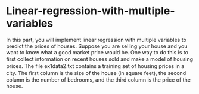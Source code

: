 # Linear-regression-with-multiple-variables
In this part, you will implement linear regression with multiple variables to predict the prices of houses. Suppose you are selling your house and you want to know what a good market price would be. One way to do this is to ﬁrst collect information on recent houses sold and make a model of housing prices. The ﬁle ex1data2.txt contains a training set of housing prices in a city. The ﬁrst column is the size of the house (in square feet), the second column is the number of bedrooms, and the third column is the price of the house.
